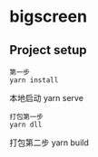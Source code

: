 # bigscreen

## Project setup
```
第一步
yarn install
```
本地启动
yarn serve
```
打包第一步
yarn dll
```
打包第二步
yarn build
```